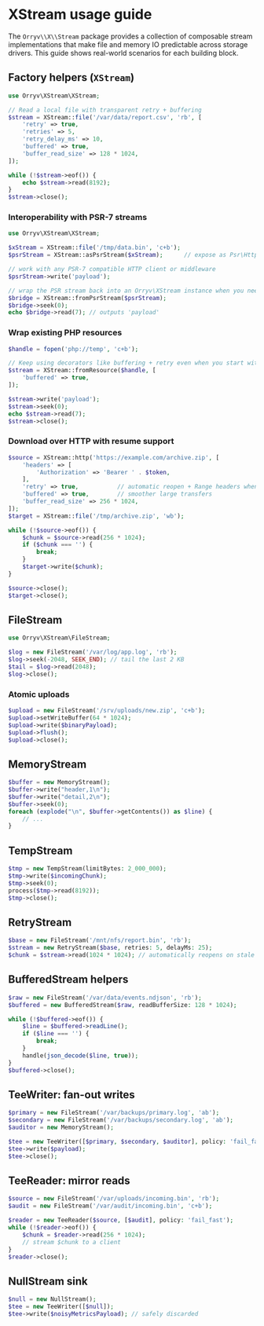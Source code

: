 # XStream usage guide

The `Orryv\\X\\Stream` package provides a collection of composable stream implementations that make file and memory IO predictable across storage drivers. This guide shows real-world scenarios for each building block.

## Factory helpers (`XStream`)

```php
use Orryv\XStream\XStream;

// Read a local file with transparent retry + buffering
$stream = XStream::file('/var/data/report.csv', 'rb', [
    'retry' => true,
    'retries' => 5,
    'retry_delay_ms' => 10,
    'buffered' => true,
    'buffer_read_size' => 128 * 1024,
]);

while (!$stream->eof()) {
    echo $stream->read(8192);
}
$stream->close();
```

### Interoperability with PSR-7 streams

```php
use Orryv\XStream\XStream;

$xStream = XStream::file('/tmp/data.bin', 'c+b');
$psrStream = XStream::asPsrStream($xStream);      // expose as Psr\Http\Message\StreamInterface

// work with any PSR-7 compatible HTTP client or middleware
$psrStream->write('payload');

// wrap the PSR stream back into an Orryv\XStream instance when you need advanced helpers again
$bridge = XStream::fromPsrStream($psrStream);
$bridge->seek(0);
echo $bridge->read(7); // outputs 'payload'
```

### Wrap existing PHP resources

```php
$handle = fopen('php://temp', 'c+b');

// Keep using decorators like buffering + retry even when you start with a bare resource
$stream = XStream::fromResource($handle, [
    'buffered' => true,
]);

$stream->write('payload');
$stream->seek(0);
echo $stream->read(7);
$stream->close();
```

### Download over HTTP with resume support

```php
$source = XStream::http('https://example.com/archive.zip', [
    'headers' => [
        'Authorization' => 'Bearer ' . $token,
    ],
    'retry' => true,           // automatic reopen + Range headers when possible
    'buffered' => true,        // smoother large transfers
    'buffer_read_size' => 256 * 1024,
]);
$target = XStream::file('/tmp/archive.zip', 'wb');

while (!$source->eof()) {
    $chunk = $source->read(256 * 1024);
    if ($chunk === '') {
        break;
    }
    $target->write($chunk);
}

$source->close();
$target->close();
```

## FileStream

```php
use Orryv\XStream\FileStream;

$log = new FileStream('/var/log/app.log', 'rb');
$log->seek(-2048, SEEK_END); // tail the last 2 KB
$tail = $log->read(2048);
$log->close();
```

### Atomic uploads

```php
$upload = new FileStream('/srv/uploads/new.zip', 'c+b');
$upload->setWriteBuffer(64 * 1024);
$upload->write($binaryPayload);
$upload->flush();
$upload->close();
```

## MemoryStream

```php
$buffer = new MemoryStream();
$buffer->write("header,1\n");
$buffer->write("detail,2\n");
$buffer->seek(0);
foreach (explode("\n", $buffer->getContents()) as $line) {
    // ...
}
```

## TempStream

```php
$tmp = new TempStream(limitBytes: 2_000_000);
$tmp->write($incomingChunk);
$tmp->seek(0);
process($tmp->read(8192));
$tmp->close();
```

## RetryStream

```php
$base = new FileStream('/mnt/nfs/report.bin', 'rb');
$stream = new RetryStream($base, retries: 5, delayMs: 25);
$chunk = $stream->read(1024 * 1024); // automatically reopens on stale handles
```

## BufferedStream helpers

```php
$raw = new FileStream('/var/data/events.ndjson', 'rb');
$buffered = new BufferedStream($raw, readBufferSize: 128 * 1024);

while (!$buffered->eof()) {
    $line = $buffered->readLine();
    if ($line === '') {
        break;
    }
    handle(json_decode($line, true));
}
$buffered->close();
```

## TeeWriter: fan-out writes

```php
$primary = new FileStream('/var/backups/primary.log', 'ab');
$secondary = new FileStream('/var/backups/secondary.log', 'ab');
$auditor = new MemoryStream();

$tee = new TeeWriter([$primary, $secondary, $auditor], policy: 'fail_fast');
$tee->write($payload);
$tee->close();
```

## TeeReader: mirror reads

```php
$source = new FileStream('/var/uploads/incoming.bin', 'rb');
$audit = new FileStream('/var/audit/incoming.bin', 'c+b');

$reader = new TeeReader($source, [$audit], policy: 'fail_fast');
while (!$reader->eof()) {
    $chunk = $reader->read(256 * 1024);
    // stream $chunk to a client
}
$reader->close();
```

## NullStream sink

```php
$null = new NullStream();
$tee = new TeeWriter([$null]);
$tee->write($noisyMetricsPayload); // safely discarded
```
